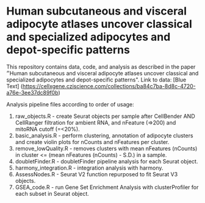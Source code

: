 # Human subcutaneous and visceral adipocyte atlases uncover classical and specialized adipocytes and depot-specific patterns
This repository contains data, code, and analysis as described in the paper ״Human subcutaneous and visceral adipocyte atlases uncover classical and specialized adipocytes and depot-specific patterns".
Link to data: [Blue Text] (https://cellxgene.cziscience.com/collections/ba84c7ba-8d8c-4720-a76e-3ee37dc89f0b)

Analysis pipeline files according to order of usage:
1. raw_objects.R - create Seurat objects per sample after CellBender AND CellRanger filtration for ambient RNA, and nFeature (=>200) and mitoRNA cutoff (=<20%). 
2. basic_analysis.R - perform clustering, annotation of adipocyte clusters and create violin plots for nCounts and nFeatures per cluster.
3. remove_lowQuality.R - removes clusters with mean nFeatures (nCounts) in cluster <= (mean nFeatures (nCounts) - S.D.) in a sample.
4. doubletFinder.R - doubletFinder pipeline analysis for each Seurat object.
5. harmony_integration.R - integration analysis with harmony.
6. AssessNodes.R - Seurat V2 function repurposed to fit Seurat V3 objects.
7. GSEA_code.R - run Gene Set Enrichment Analysis with clusterProfiler for each subset in Seurat object.
